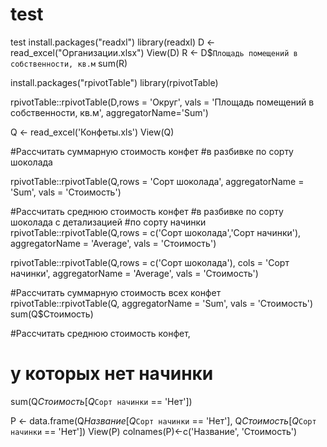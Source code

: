 # test
test
install.packages("readxl")
library(readxl)
D <- read_excel("Организации.xlsx")
View(D)
R <- D$`Площадь помещений в собственности, кв.м`
sum(R)

install.packages("rpivotTable")
library(rpivotTable)

rpivotTable::rpivotTable(D,rows = 'Округ',
                         vals = 'Площадь помещений в собственности, кв.м',
                         aggregatorName='Sum')

Q <- read_excel('Конфеты.xls')
View(Q)

#Рассчитать суммарную стоимость конфет 
#в разбивке по сорту шоколада

rpivotTable::rpivotTable(Q,rows = 'Сорт шоколада',
      aggregatorName = 'Sum', vals = 'Стоимость')

#Рассчитать среднюю стоимость конфет 
#в разбивке по сорту шоколада с детализацией 
#по сорту начинки
rpivotTable::rpivotTable(Q,rows = c('Сорт шоколада','Сорт начинки'),
                         aggregatorName = 'Average', vals = 'Стоимость')

rpivotTable::rpivotTable(Q,rows = c('Сорт шоколада'),
                         cols = 'Сорт начинки',
                         aggregatorName = 'Average', vals = 'Стоимость')

#Рассчитать суммарную стоимость всех конфет
rpivotTable::rpivotTable(Q,
                         aggregatorName = 'Sum', 
                         vals = 'Стоимость')
sum(Q$Стоимость)

#Рассчитать среднюю стоимость конфет, 
# у которых нет начинки

sum(Q$Стоимость[Q$`Сорт начинки` == 'Нет'])

P <- data.frame(Q$Название[Q$`Сорт начинки` == 'Нет'],
                Q$Стоимость[Q$`Сорт начинки` == 'Нет'])
View(P)
colnames(P)<-c('Название', 'Стоимость')
